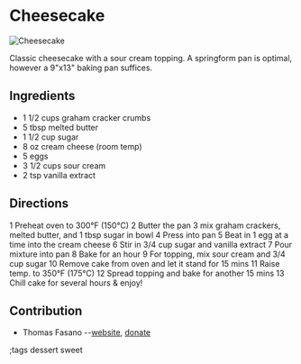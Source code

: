 # Cheesecake

![Cheesecake](pix/cheesecake.webp)

Classic cheesecake with a sour cream topping.
A springform pan is optimal, however a 9"x13" baking pan suffices.

## Ingredients

- 1 1/2 cups graham cracker crumbs
- 5 tbsp melted butter
- 1 1/2 cup sugar
- 8 oz cream cheese (room temp)
- 5 eggs
- 3 1/2 cups sour cream
- 2 tsp vanilla extract

## Directions

1 Preheat oven to 300°F (150°C)
2 Butter the pan
3 mix graham crackers, melted butter, and 1 tbsp sugar in bowl
4 Press into pan
5 Beat in 1 egg at a time into the cream cheese
6 Stir in 3/4 cup sugar and vanilla extract
7 Pour mixture into pan
8 Bake for an hour
9 For topping, mix sour cream and 3/4 cup sugar
10 Remove cake from oven and let it stand for 15 mins
11 Raise temp. to 350°F (175°C)
12 Spread topping and bake for another 15 mins
13 Chill cake for several hours & enjoy!

## Contribution

- Thomas Fasano --[website](https://tomfasano.xyz), [donate](https://tomfasano.xyz/donate/donate.html)

;tags dessert sweet















